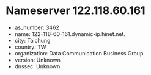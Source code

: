 # Nameserver 122.118.60.161

* as_number: 3462
* name: 122-118-60-161.dynamic-ip.hinet.net.
* city: Taichung
* country: TW
* organization: Data Communication Business Group
* version: Unknown
* dnssec: Unknown

